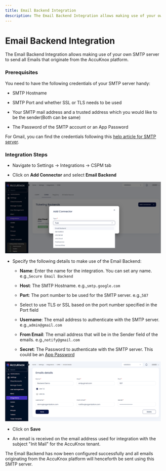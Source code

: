 ```yaml
---
title: Email Backend Integration
description: The Email Backend Integration allows making use of your own SMTP server to send all Emails that originate from the AccuKnox platform.
---
```



# Email Backend Integration

The Email Backend Integration allows making use of your own SMTP server to send all Emails that originate from the AccuKnox platform.

### Prerequisites

You need to have the following credentials of your SMTP server handy:

- SMTP Hostname

- SMTP Port and whether SSL or TLS needs to be used

- Your SMTP mail address and a trusted address which you would like to be the sender(Both can be same)

- The Password of the SMTP account or an App Password

For Gmail, you can find the credentials following this <a href="https://support.google.com/a/answer/176600?hl=en" target="_blank">help article for SMTP server</a>.

### Integration Steps

- Navigate to Settings → Integrations → CSPM tab

- Click on **Add Connector** and select **Email Backend**

![](images/email/email-back-0.png)

- Specify the following details to make use of the Email Backend:

    + **Name**: Enter the name for the integration. You can set any name. e.g.,``` Secure Email Backend ```

    + **Host**: The SMTP Hostname. e.g.,```smtp.google.com```

    + **Port**: The port number to be used for the SMTP server. e.g.,```587```

    + Select to use TLS or SSL based on the port number specified in the Port field

    + **Username**: The email address to authenticate with the SMTP server. e.g.,```admin@gmail.com```

    + **From Email**: The email address that will be in the Sender field of the emails. e.g.,```notify@gmail.com```

    + **Secret**: The Password to authenticate with the SMTP server. This could be an <a href="https://support.google.com/accounts/answer/185833?hl=en" target="_blank">App Password</a>

![](images/email/email-back-1.png)

- Click on **Save**

- An email is received on the email address used for integration with the subject "Init Mail" for the AccuKnox tenant.

The Email Backend has now been configured successfully and all emails originating from the AccuKnox platform will henceforth be sent using this SMTP server.